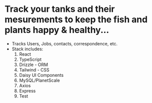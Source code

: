 # Track your tanks and their mesurements to keep the fish and plants happy & healthy...

- Tracks Users, Jobs, contacts, correspondence, etc.
- Stack includes:
   1) React
   2) TypeScript
   3) Drizzle - ORM
   4) Tailwind - CSS
   5) Daisy UI Components
   6) MySQL/PlanetScale
   7) Axios
   8) Express
   9) Test
